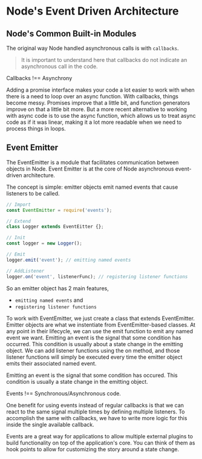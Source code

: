 # Node's Event Driven Architecture

## Node's Common Built-in Modules
The original way Node handled asynchronous calls is with `callbacks`.

> It is important to understand here that callbacks do not indicate an asynchronous call in the code.

Callbacks !== Asynchrony

Adding a promise interface makes your code a lot easier to work with when there is a need to loop over an async function. With callbacks, things become messy. Promises improve that a little bit, and function generators improve on that a little bit more. But a more recent alternative to working with async code is to use the async function, which allows us to treat async code as if it was linear, making it a lot more readable when we need to process things in loops.

## Event Emitter
The EventEmitter is a module that facilitates communication between objects in Node.
Event Emitter is at the core of Node asynchronous event-driven architecture.

The concept is simple: emitter objects emit named events that cause listeners to be called.
```javascript
// Import
const EventEmitter = require('events');

// Extend
class Logger extends EventEitter {};

// Init
const logger = new Logger();

// Emit
logger.emit('event'); // emitting named events

// AddListener
logger.on('event', listenerFunc); // registering listener functions
```

So an emitter object has 2 main features,
- `emitting named events` and
- `registering listener functions`

To work with EventEmitter, we just create a class that extends EventEmitter.
Emitter objects are what we instentiate from EventEmitter-based classes.
At any point in their lifecycle, we can use the emit function to emit any named event we want.
Emitting an event is the signal that some condition has occurred. This condition is usually about a state change in the emitting object.
We can add listener functions using the on method, and those listener functions will simply be executed every time the emitter object emits their associated named event.

Emitting an event is the signal that some condition has occured. This condition is usually a state change in the emitting object.

Events !== Synchronous/Asynchronous code.

One benefit for using events instead of regular callbacks is that we can react to the same signal multiple times by defining multiple listeners. To accomplish the same with callbacks, we have to write more logic for this inside the single available callback.

Events are a great way for applications to allow multiple external plugins to build functionality on top of the application's core. You can think of them as hook points to allow for customizing the story around a state change.

